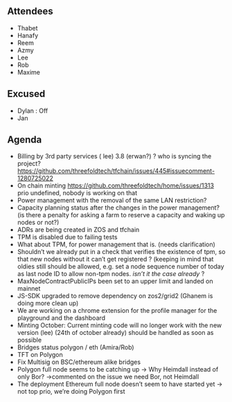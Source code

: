 ## Attendees
- Thabet
- Hanafy
- Reem
- Azmy
- Lee
- Rob
- Maxime

## Excused
- Dylan : Off
- Jan

## Agenda

- Billing by 3rd party services ( lee) 3.8 (erwan?) ? who is syncing the project? https://github.com/threefoldtech/tfchain/issues/445#issuecomment-1280725022
- On chain minting https://github.com/threefoldtech/home/issues/1313 prio undefined, nobody is working on that 
- Power management with the removal of the same LAN restriction?
- Capacity planning status after the changes in the power management? (is there a penalty for asking a farm to reserve a capacity and waking up nodes or not?)
- ADRs are being created in ZOS and tfchain
- TPM is disabled due to failing tests
- What about TPM, for power management that is. (needs clarification)
- Shouldn’t we already put in a check that verifies the existence of tpm, so that new nodes without it can’t get registered ? (keeping in mind that oldies still should be allowed, e.g. set a node sequence number of today as last node ID to allow non-tpm nodes. _isn’t it the case already_ ? 
- MaxNodeContractPublicIPs been set to an upper limit and landed on mainnet
- JS-SDK upgraded to remove dependency on zos2/grid2 (Ghanem is doing more clean up)
- We are working on a chrome extension for the profile manager for the playground and the dashboard
- Minting October: Current minting code will no longer work with the new version (lee) (24th of october already) should be handled as soon as possible
- Bridges status polygon / eth (Amira/Rob)
- TFT on Polygon
- Fix Multisig on BSC/ethereum alike  bridges
- Polygon full node seems to be catching up -> Why Heimdall instead of only Bor? ->commented on the issue we need Bor, not Heimdall
- The deployment Ethereum full node doesn’t seem to have started yet -> not top prio, we’re doing Polygon first
